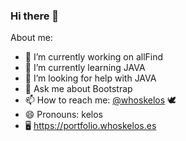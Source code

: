### Hi there 👋

<!--whoskelos/whoskelos** is a ✨ _special_ ✨ repository because its `README.md` (this file) appears on your GitHub profile.-->

About me:

- 🔭 I’m currently working on allFind
- 🌱 I’m currently learning JAVA
- 🤔 I’m looking for help with JAVA
- 💬 Ask me about Bootstrap
- 📫 How to reach me: [@whoskelos](https://twitter.com/whoskelos) 🕊
- 😄 Pronouns: kelos
- 🖥️ https://portfolio.whoskelos.es
